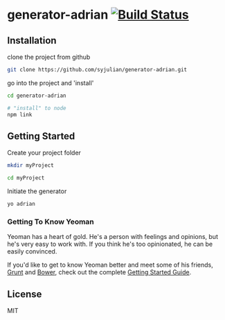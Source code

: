 # generator-adrian [![Build Status](https://secure.travis-ci.org/syjulian/generator-adrian2.png?branch=master)](https://travis-ci.org/syjulian/generator-adrian)

## Installation

clone the project from github
```bash
git clone https://github.com/syjulian/generator-adrian.git
```

go into the project and 'install'
```bash
cd generator-adrian

# "install" to node
npm link
```

## Getting Started
Create your project folder
```bash
mkdir myProject

cd myProject
```

Initiate the generator
```bash
yo adrian
```

### Getting To Know Yeoman

Yeoman has a heart of gold. He's a person with feelings and opinions, but he's very easy to work with. If you think he's too opinionated, he can be easily convinced.

If you'd like to get to know Yeoman better and meet some of his friends, [Grunt](http://gruntjs.com) and [Bower](http://bower.io), check out the complete [Getting Started Guide](https://github.com/yeoman/yeoman/wiki/Getting-Started).


## License

MIT
